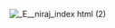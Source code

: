 ![_E__niraj_index html (2)](https://user-images.githubusercontent.com/70714591/154832429-a21dc33f-83fb-46d0-997d-1fea3e897dc7.png)
